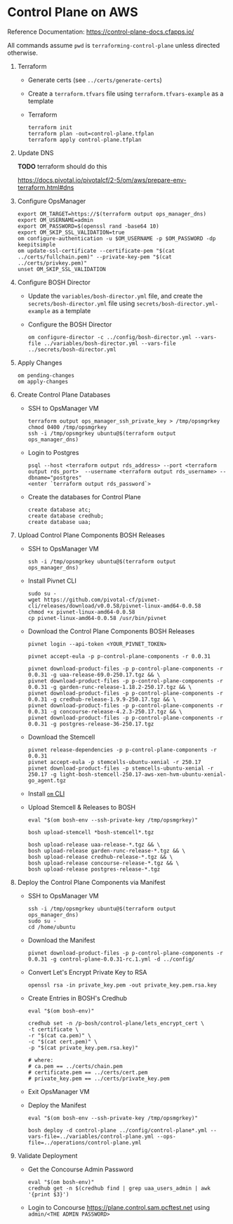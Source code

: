 #   Control Plane on AWS

Reference Documentation: https://control-plane-docs.cfapps.io/

All commands assume `pwd` is `terraforming-control-plane` unless directed otherwise.

1.  Terraform

    *   Generate certs (see `../certs/generate-certs`)

    *   Create a `terraform.tfvars` file using `terraform.tfvars-example` as a template

    *   Terraform
        ```
        terraform init
        terraform plan -out=control-plane.tfplan
        terraform apply control-plane.tfplan
        ```

1.  Update DNS

    **TODO** terraform should do this

    https://docs.pivotal.io/pivotalcf/2-5/om/aws/prepare-env-terraform.html#dns

1.  Configure OpsManager

    ```
    export OM_TARGET=https://$(terraform output ops_manager_dns)
    export OM_USERNAME=admin
    export OM_PASSWORD=$(openssl rand -base64 10)
    export OM_SKIP_SSL_VALIDATION=true
    om configure-authentication -u $OM_USERNAME -p $OM_PASSWORD -dp keepitsimple
    om update-ssl-certificate --certificate-pem "$(cat ../certs/fullchain.pem)" --private-key-pem "$(cat ../certs/privkey.pem)"
    unset OM_SKIP_SSL_VALIDATION
    ```

1.  Configure BOSH Director

    *   Update the `variables/bosh-director.yml` file, and create the `secrets/bosh-director.yml` file using `secrets/bosh-director.yml-example` as a template

    *   Configure the BOSH Director
        ```
        om configure-director -c ../config/bosh-director.yml --vars-file ../variables/bosh-director.yml --vars-file ../secrets/bosh-director.yml
        ```

1.  Apply Changes

    ```
    om pending-changes
    om apply-changes
    ```

1.  Create Control Plane Databases

    *   SSH to OpsManager VM
        ```
        terraform output ops_manager_ssh_private_key > /tmp/opsmgrkey
        chmod 0400 /tmp/opsmgrkey
        ssh -i /tmp/opsmgrkey ubuntu@$(terraform output ops_manager_dns)
        ```

    *   Login to Postgres
        ```
        psql --host <terraform output rds_address> --port <terraform output rds_port>  --username <terraform output rds_username> --dbname="postgres"
        <enter `terraform output rds_password`>
        ```

    *   Create the databases for Control Plane
        ```
        create database atc;
        create database credhub;
        create database uaa;
        ```

1.  Upload Control Plane Components BOSH Releases

    *   SSH to OpsManager VM
        ```
        ssh -i /tmp/opsmgrkey ubuntu@$(terraform output ops_manager_dns)
        ```

    *   Install Pivnet CLI
        ```
        sudo su -
        wget https://github.com/pivotal-cf/pivnet-cli/releases/download/v0.0.58/pivnet-linux-amd64-0.0.58
        chmod +x pivnet-linux-amd64-0.0.58
        cp pivnet-linux-amd64-0.0.58 /usr/bin/pivnet
        ```

    *   Download the Control Plane Components BOSH Releases
        ```
        pivnet login --api-token <YOUR_PIVNET_TOKEN>

        pivnet accept-eula -p p-control-plane-components -r 0.0.31

        pivnet download-product-files -p p-control-plane-components -r 0.0.31 -g uaa-release-69.0-250.17.tgz && \
        pivnet download-product-files -p p-control-plane-components -r 0.0.31 -g garden-runc-release-1.18.2-250.17.tgz && \
        pivnet download-product-files -p p-control-plane-components -r 0.0.31 -g credhub-release-1.9.9-250.17.tgz && \
        pivnet download-product-files -p p-control-plane-components -r 0.0.31 -g concourse-release-4.2.3-250.17.tgz && \
        pivnet download-product-files -p p-control-plane-components -r 0.0.31 -g postgres-release-36-250.17.tgz
        ```

    *   Download the Stemcell
        ```
        pivnet release-dependencies -p p-control-plane-components -r 0.0.31
        pivnet accept-eula -p stemcells-ubuntu-xenial -r 250.17
        pivnet download-product-files -p stemcells-ubuntu-xenial -r 250.17 -g light-bosh-stemcell-250.17-aws-xen-hvm-ubuntu-xenial-go_agent.tgz
        ```

    *   Install [`om` CLI](https://github.com/pivotal-cf/om#installation)

    *   Upload Stemcell & Releases to BOSH

        ```
        eval "$(om bosh-env --ssh-private-key /tmp/opsmgrkey)"

        bosh upload-stemcell *bosh-stemcell*.tgz

        bosh upload-release uaa-release-*.tgz && \
        bosh upload-release garden-runc-release-*.tgz && \
        bosh upload-release credhub-release-*.tgz && \
        bosh upload-release concourse-release-*.tgz && \
        bosh upload-release postgres-release-*.tgz
        ```

1.  Deploy the Control Plane Components via Manifest

    *   SSH to OpsManager VM
        ```
        ssh -i /tmp/opsmgrkey ubuntu@$(terraform output ops_manager_dns)
        sudo su -
        cd /home/ubuntu
        ```

    *   Download the Manifest
        ```
        pivnet download-product-files -p p-control-plane-components -r 0.0.31 -g control-plane-0.0.31-rc.1.yml -d ../config/
        ```

    *   Convert Let's Encrypt Private Key to RSA
        ```
        openssl rsa -in private_key.pem -out private_key.pem.rsa.key
        ```

    *   Create Entries in BOSH's Credhub
        ```
        eval "$(om bosh-env)"

        credhub set -n /p-bosh/control-plane/lets_encrypt_cert \
        -t certificate \
        -r "$(cat ca.pem)" \
        -c "$(cat cert.pem)" \
        -p "$(cat private_key.pem.rsa.key)"
        
        # where:
        # ca.pem == ../certs/chain.pem
        # certificate.pem == ../certs/cert.pem
        # private_key.pem == ../certs/private_key.pem
        ```

    *   Exit OpsManager VM

    *   Deploy the Manifest
        ```
        eval "$(om bosh-env --ssh-private-key /tmp/opsmgrkey)"

        bosh deploy -d control-plane ../config/control-plane*.yml --vars-file=../variables/control-plane.yml --ops-file=../operations/control-plane.yml
        ```

1.  Validate Deployment

    *   Get the Concourse Admin Password
        ```
        eval "$(om bosh-env)"
        credhub get -n $(credhub find | grep uaa_users_admin | awk '{print $3}')
        ```

    *   Login to Concourse https://plane.control.sam.pcftest.net using `admin/<THE ADMIN PASSWORD>`